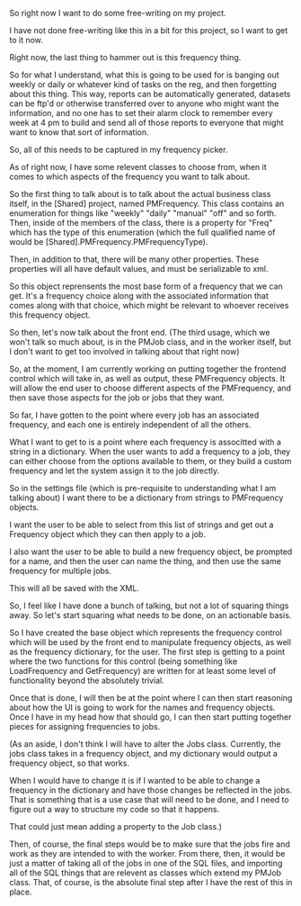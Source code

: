 So right now I want to do some free-writing on my project.

I have not done free-writing like this in a bit for this project, so I want to
get to it now.

Right now, the last thing to hammer out is this frequency thing.

So for what I understand, what this is going to be used for is banging out
weekly or daily or whatever kind of tasks on the reg, and then forgetting about
this thing. This way, reports can be automatically generated, datasets can be
ftp'd or otherwise transferred over to anyone who might want the information,
and no one has to set their alarm clock to remember every week at 4 pm to build
and send all of those reports to everyone that might want to know that sort of
information.

So, all of this needs to be captured in my frequency picker.

As of right now, I have some relevent classes to choose from, when it comes to
which aspects of the frequency you want to talk about.

So the first thing to talk about is to talk about the actual business class
itself, in the [Shared] project, named PMFrequency. This class contains an
enumeration for things like "weekly" "daily" "manual" "off" and so forth. Then,
inside of the members of the class, there is a property for "Freq" which has
the type of this enumeration (which the full qualified name of would be
[Shared].PMFrequency.PMFrequencyType).

Then, in addition to that, there will be many other properties. These
properties will all have default values, and must be serializable to xml.

So this object reprensents the most base form of a frequency that we can get.
It's a frequency choice along with the associated information that comes along
with that choice, which might be relevant to whoever receives this frequency
object.

So then, let's now talk about the front end. (The third usage, which we won't
talk so much about, is in the PMJob class, and in the worker itself, but I
don't want to get too involved in talking about that right now)

So, at the moment, I am currently working on putting together the frontend
control which will take in, as well as output, these PMFrequency objects. It
will allow the end user to choose different aspects of the PMFrequency, and
then save those aspects for the job or jobs that they want.

So far, I have gotten to the point where every job has an associated frequency,
and each one is entirely independent of all the others.

What I want to get to is a point where each frequency is associtted with a
string in a dictionary. When the user wants to add a frequency to a job, they
can either choose from the options available to them, or they build a custom
frequency and let the system assign it to the job directly.

So in the settings file (which is pre-requisite to understanding what I am
talking about) I want there to be a dictionary from strings to PMFrequency
objects.

I want the user to be able to select from this list of strings and get out a
Frequency object which they can then apply to a job.

I also want the user to be able to build a new frequency object, be prompted
for a name, and then the user can name the thing, and then use the same
frequency for multiple jobs.

This will all be saved with the XML.

So, I feel like I have done a bunch of talking, but not a lot of squaring
things away. So let's start squaring what needs to be done, on an actionable
basis.

So I have created the base object which represents the frequency control which
will be used by the front end to manipulate frequency objects, as well as the
frequency dictionary, for the user. The first step is getting to a point where
the two functions for this control (being something like LoadFrequency and
GetFrequency) are written for at least some level of functionality beyond the
absolutely trivial.

Once that is done, I will then be at the point where I can then start reasoning
about how the UI is going to work for the names and frequency objects. Once I
have in my head how that should go, I can then start putting together pieces
for assigning frequencies to jobs.

(As an aside, I don't think I will have to alter the Jobs class. Currently, the
jobs class takes in a frequency object, and my dictionary would output a
frequency object, so that works.

When I would have to change it is if I wanted to be able to change a frequency
in the dictionary and have those changes be reflected in the jobs. That is
something that is a use case that will need to be done, and I need to figure
out a way to structure my code so that it happens.

That could just mean adding a property to the Job class.)

Then, of course, the final steps would be to make sure that the jobs fire and
work as they are intended to with the worker. From there, then, it would be
just a matter of taking all of the jobs in one of the SQL files, and importing
all of the SQL things that are relevent as classes which extend my PMJob class.
That, of course, is the absolute final step after I have the rest of this in
place.


